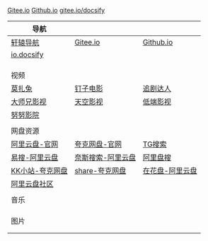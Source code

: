 

[Gitee.io](http://xdd1997.gitee.io)      [Github.io](https://xdd1997.github.io)     [gitee.io/docsify](https://xdd1997.gitee.io/docsify)



| 导航                                                |                                                      |                                               |
| --------------------------------------------------- | ---------------------------------------------------- | --------------------------------------------- |
| [轩辕导航](https://xydh.fun/xdd1997)                | [Gitee.io](http://xdd1997.gitee.io/)                 | [Github.io](https://xdd1997.github.io)        |
| [io.docsify](https://xdd1997.github.io/docsify/#/)  |                                                      |                                               |
|                                                     |                                                      |                                               |
|                                                     |                                                      |                                               |
|                                                     |                                                      |                                               |
| 视频                                                |                                                      |                                               |
| [莫扎兔](https://mozhatu.com/)                      | [钉子电影](http://www.xiangyue.tv/)                  | [追剧达人](http://vipmv.tv/)                  |
| [大师兄影视](https://dsxys.com)                     | [天空影视](https://www.tkys.tv)                      | [低端影视](https://ddys2.me/)                 |
| [努努影院](https://www.nunuyy3.org/)                |                                                      |                                               |
|                                                     |                                                      |                                               |
| 网盘资源                                            |                                                      |                                               |
| [阿里云盘-官网](https://www.aliyundrive.com/drive/) | [夸克网盘-官网](https://pan.quark.cn/list#/list/all) | [TG搜索](https://meow.tg/)                    |
| [易搜-阿里云盘](https://yiso.fun/)                  | [奈斯搜索-阿里云盘](https://www.niceso.fun/)         | [阿里盘搜](https://www.alipansou.com/)        |
| [KK小站-夸克网盘](https://kkxz.vip/)                | [share-夸克网盘](https://share.shuoaini.xyz/)        | [在花盘-阿里云盘](https://www.zaihuapan.com/) |
| [阿里云盘社区](https://yunpan1.24kdh.cn/)           |                                                      |                                               |
|                                                     |                                                      |                                               |
| 音乐                                                |                                                      |                                               |
|                                                     |                                                      |                                               |
|                                                     |                                                      |                                               |
|                                                     |                                                      |                                               |
| 图片                                                |                                                      |                                               |
|                                                     |                                                      |                                               |
|                                                     |                                                      |                                               |
